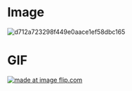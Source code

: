 # Image 

![d712a723298f449e0aace1ef58dbc165](https://user-images.githubusercontent.com/85600468/121293303-0aeb1800-c909-11eb-9122-ecbc22f18547.jpg)
 
# GIF
<a href="https://imgflip.com/gif/5cm1ye"><img src="https://imgflip.com/embed/5cm1ye" title="made at image flip.com"/></a>
